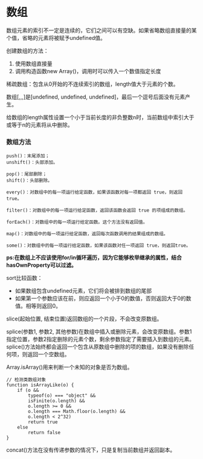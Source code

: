 # 数组
数组元素的索引不一定是连续的，它们之间可以有空缺。如果省略数组直接量的某个值，省略的元素将被赋予undefined值。

创建数组的方法：
1. 使用数组直接量
2. 调用构造函数new Array()，调用时可以传入一个数值指定长度

稀疏数组：包含从0开始的不连续索引的数组，length值大于元素的个数。

数组[,,,]是[undefined, undefined, undefined]，最后一个逗号后面没有元素产生。

给数组的length属性设置一个小于当前长度的非负整数n时，当前数组中索引大于或等于n的元素将从中删除。


### 数组方法
```
push()：末尾添加；
unshift()：头部添加。

pop()：尾部删除；
shift()：头部删除。

every()：对数组中的每一项运行给定函数，如果该函数对每一项都返回 true，则返回 true。

filter()：对数组中的每一项运行给定函数，返回该函数会返回 true 的项组成的数组。

forEach()：对数组中的每一项运行给定函数。这个方法没有返回值。

map()：对数组中的每一项运行给定函数，返回每次函数调用的结果组成的数组。

some()：对数组中的每一项运行给定函数，如果该函数对任一项返回 true，则返回true。
```

**ps:在数组上不应该使用for/in循环遍历，因为它能够枚举继承的属性，结合hasOwnProperty可以过滤。**

sort比较函数：
- 如果数组包含undefined元素，它们将会被排到数组的尾部
- 如果第一个参数应该在前，则应返回一个小于0的数值，否则返回大于0的数值。相等则返回0。

slice(起始位置, 结束位置)返回数组的一个片段，不会改变原数组。

splice(参数1, 参数2, 其他参数)在数组中插入或删除元素，会改变原数组。参数1指定位置，参数2指定删除的元素个数，剩余参数指定了需要插入到数组的元素。splice()方法始终都会返回一个包含从原数组中删除的项的数组，如果没有删除任何项，则返回一个空数组。

Array.isArray()用来判断一个未知的对象是否为数组。

```
// 检测类数组对象
function isArrayLike(o) {
    if (o &&
        typeof(o) === "object" &&
        isFinite(o.length) &&
        o.length >= 0 &&
        o.length === Math.floor(o.length) &&
        o.length < 2^32)
        return true
    else
        return false
}
```

concat()方法在没有传递参数的情况下，只是复制当前数组并返回副本。
